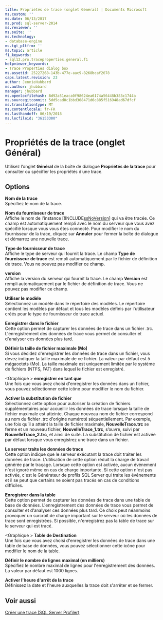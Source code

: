 ```yaml
---
title: Propriétés de trace (onglet Général) | Documents Microsoft
ms.custom: ''
ms.date: 06/13/2017
ms.prod: sql-server-2014
ms.reviewer: ''
ms.suite: ''
ms.technology:
- database-engine
ms.tgt_pltfrm: ''
ms.topic: article
f1_keywords:
- sql12.pro.traceproperties.general.f1
helpviewer_keywords:
- Trace Properties dialog box
ms.assetid: 25227268-143b-477e-aac9-8268bcaf2078
caps.latest.revision: 23
author: JennieHubbard
ms.author: jhubbard
manager: jhubbard
ms.openlocfilehash: 8d92a51eaca0f98624ea6174a56448b383c1744a
ms.sourcegitcommit: 5dd5cad0c1bbd308471d6c885f516948ad67dfcf
ms.translationtype: MT
ms.contentlocale: fr-FR
ms.lasthandoff: 06/19/2018
ms.locfileid: "36153300"
---
```

# <a name="trace-properties-general-tab"></a>Propriétés de la trace (onglet Général)
  Utilisez l’onglet **Général** de la boîte de dialogue **Propriétés de la trace** pour consulter ou spécifier les propriétés d’une trace.  
  
## <a name="options"></a>Options  
 **Nom de la trace**  
 Spécifiez le nom de la trace.  
  
 **Nom du fournisseur de trace**  
 Affiche le nom de l'instance [!INCLUDE[ssNoVersion](../includes/ssnoversion-md.md)] qui va être tracée. Ce champ est automatiquement rempli avec le nom du serveur que vous avez spécifié lorsque vous vous êtes connecté. Pour modifier le nom du fournisseur de la trace, cliquez sur **Annuler** pour fermer la boîte de dialogue et démarrez une nouvelle trace.  
  
 **Type de fournisseur de trace**  
 Affiche le type de serveur qui fournit la trace. Le champ **Type de fournisseur de trace** est rempli automatiquement par le fichier de définition de trace. Vous ne pouvez pas modifier ce champ.  
  
 **version**  
 Affiche la version du serveur qui fournit la trace. Le champ **Version** est rempli automatiquement par le fichier de définition de trace. Vous ne pouvez pas modifier ce champ.  
  
 **Utiliser le modèle**  
 Sélectionnez un modèle dans le répertoire des modèles. Le répertoire contient les modèles par défaut et tous les modèles définis par l'utilisateur créés pour le type de fournisseur de trace actuel.  
  
 **Enregistrer dans le fichier**  
 Cette option permet de capturer les données de trace dans un fichier .trc. L'enregistrement des données de trace vous permet de consulter et d'analyser ces données plus tard.  
  
 **Définir la taille de fichier maximale (Mo)**  
 Si vous décidez d'enregistrer les données de trace dans un fichier, vous devez indiquer la taille maximale de ce fichier. La valeur par défaut est 5 mégaoctets (Mo). La taille maximale est uniquement limitée par le système de fichiers (NTFS, FAT) dans lequel le fichier est enregistré.  
  
 \<Graphique > **enregistrer en tant que**  
 Une fois que vous avez choisi d'enregistrer les données dans un fichier, vous pouvez sélectionner cette icône pour modifier le nom du fichier.  
  
 **Activer la substitution de fichier**  
 Sélectionnez cette option pour autoriser la création de fichiers supplémentaires pour accueillir les données de trace lorsque la taille de fichier maximale est atteinte. Chaque nouveau nom de fichier correspond au nom du fichier .trc d'origine numéroté séquentiellement. Par exemple, une fois qu’il a atteint la taille de fichier maximale, **NouvelleTrace.trc** se ferme et un nouveau fichier, **NouvelleTrace_1.trc**, s’ouvre, suivi par **NouvelleTrace_2.trc**, et ainsi de suite. La substitution de fichier est activée par défaut lorsque vous enregistrez une trace dans un fichier.  
  
 **Le serveur traite les données de trace**  
 Cette option indique que le serveur exécutant la trace doit traiter les données de trace. L'utilisation de cette option réduit la charge de travail générée par le traçage. Lorsque cette option est activée, aucun événement n'est ignoré même en cas de charge importante. Si cette option n'est pas activée, c'est le Générateur de profils SQL Server qui traite les événements et il se peut que certains ne soient pas tracés en cas de conditions difficiles.  
  
 **Enregistrer dans la table**  
 Cette option permet de capturer les données de trace dans une table de base de données. L'enregistrement des données de trace vous permet de consulter et d'analyser ces données plus tard. Ce choix peut néanmoins provoquer un surcroît de charge important sur le serveur où les données de trace sont enregistrées. Si possible, n'enregistrez pas la table de trace sur le serveur qui est tracé.  
  
 \<Graphique > **Table de Destination**  
 Une fois que vous avez choisi d'enregistrer les données de trace dans une table de base de données, vous pouvez sélectionner cette icône pour modifier le nom de la table.  
  
 **Définir le nombre de lignes maximal (en milliers)**  
 Spécifiez le nombre maximal de lignes pour l'enregistrement des données. La valeur par défaut est 1000 lignes.  
  
 **Activer l'heure d'arrêt de la trace**  
 Définissez la date et l'heure auxquelles la trace doit s'arrêter et se fermer.  
  
## <a name="see-also"></a>Voir aussi  
 [Créer une trace &#40;SQL Server Profiler&#41;](../tools/sql-server-profiler/create-a-trace-sql-server-profiler.md)  
  
  